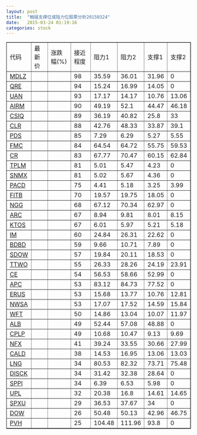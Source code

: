 ```yaml
---
layout: post
title:  "触碰支撑位或阻力位股票分析20150324"
date:   2015-03-24 01:19:16
categories: stock
---
```

<script type="text/javascript">
var stockList = []
stockList.push('gb_mdlz');
stockList.push('gb_qre');
stockList.push('gb_uan');
stockList.push('gb_airm');
stockList.push('gb_csiq');
stockList.push('gb_clr');
stockList.push('gb_pds');
stockList.push('gb_fmc');
stockList.push('gb_cr');
stockList.push('gb_tplm');
stockList.push('gb_snmx');
stockList.push('gb_pacd');
stockList.push('gb_fitb');
stockList.push('gb_ngg');
stockList.push('gb_arc');
stockList.push('gb_ktos');
stockList.push('gb_im');
stockList.push('gb_bdbd');
stockList.push('gb_sdow');
stockList.push('gb_ttwo');
stockList.push('gb_ce');
stockList.push('gb_apc');
stockList.push('gb_erus');
stockList.push('gb_nwsa');
stockList.push('gb_wft');
stockList.push('gb_alb');
stockList.push('gb_cplp');
stockList.push('gb_nfx');
stockList.push('gb_cald');
stockList.push('gb_lng');
stockList.push('gb_disck');
stockList.push('gb_sppi');
stockList.push('gb_upl');
stockList.push('gb_spxu');
stockList.push('gb_dow');
stockList.push('gb_pvh');
</script>
<table border="1">
 <tr>
 <td>代码</td>
 <td>最新价</td>
 <td>涨跌幅(%)</td>
 <td>接近程度</td>
 <td>阻力1</td>
 <td>阻力2</td>
 <td>支撑1</td>
 <td>支撑2</td>
</tr>
  <tr id="mdlz" class="red">
  <td><a href="http://stock.finance.sina.com.cn/usstock/quotes/MDLZ.html" target="_blank">MDLZ</a></td><td></td><td></td><td>98</td><td>35.59</td><td>36.01</td><td>31.96</td><td>0</td></tr>
  <tr id="qre" class="red">
  <td><a href="http://stock.finance.sina.com.cn/usstock/quotes/QRE.html" target="_blank">QRE</a></td><td></td><td></td><td>94</td><td>15.24</td><td>16.99</td><td>14.05</td><td>0</td></tr>
  <tr id="uan" class="green">
  <td><a href="http://stock.finance.sina.com.cn/usstock/quotes/UAN.html" target="_blank">UAN</a></td><td></td><td></td><td>93</td><td>17.17</td><td>14.17</td><td>10.76</td><td>13.06</td></tr>
  <tr id="airm" class="red">
  <td><a href="http://stock.finance.sina.com.cn/usstock/quotes/AIRM.html" target="_blank">AIRM</a></td><td></td><td></td><td>90</td><td>49.19</td><td>52.1</td><td>44.47</td><td>46.18</td></tr>
  <tr id="csiq" class="red">
  <td><a href="http://stock.finance.sina.com.cn/usstock/quotes/CSIQ.html" target="_blank">CSIQ</a></td><td></td><td></td><td>89</td><td>36.19</td><td>40.82</td><td>25.8</td><td>33</td></tr>
  <tr id="clr" class="green">
  <td><a href="http://stock.finance.sina.com.cn/usstock/quotes/CLR.html" target="_blank">CLR</a></td><td></td><td></td><td>88</td><td>42.76</td><td>48.33</td><td>33.87</td><td>39.1</td></tr>
  <tr id="pds" class="red">
  <td><a href="http://stock.finance.sina.com.cn/usstock/quotes/PDS.html" target="_blank">PDS</a></td><td></td><td></td><td>85</td><td>7.29</td><td>6.29</td><td>5.27</td><td>5.55</td></tr>
  <tr id="fmc" class="green">
  <td><a href="http://stock.finance.sina.com.cn/usstock/quotes/FMC.html" target="_blank">FMC</a></td><td></td><td></td><td>84</td><td>64.54</td><td>64.72</td><td>55.75</td><td>59.53</td></tr>
  <tr id="cr" class="green">
  <td><a href="http://stock.finance.sina.com.cn/usstock/quotes/CR.html" target="_blank">CR</a></td><td></td><td></td><td>83</td><td>67.77</td><td>70.47</td><td>60.15</td><td>62.84</td></tr>
  <tr id="tplm" class="red">
  <td><a href="http://stock.finance.sina.com.cn/usstock/quotes/TPLM.html" target="_blank">TPLM</a></td><td></td><td></td><td>81</td><td>5.01</td><td>5.47</td><td>4.23</td><td>0</td></tr>
  <tr id="snmx" class="red">
  <td><a href="http://stock.finance.sina.com.cn/usstock/quotes/SNMX.html" target="_blank">SNMX</a></td><td></td><td></td><td>81</td><td>5.02</td><td>5.67</td><td>4.36</td><td>0</td></tr>
  <tr id="pacd" class="green">
  <td><a href="http://stock.finance.sina.com.cn/usstock/quotes/PACD.html" target="_blank">PACD</a></td><td></td><td></td><td>75</td><td>4.41</td><td>5.18</td><td>3.25</td><td>3.99</td></tr>
  <tr id="fitb" class="red">
  <td><a href="http://stock.finance.sina.com.cn/usstock/quotes/FITB.html" target="_blank">FITB</a></td><td></td><td></td><td>70</td><td>19.57</td><td>19.75</td><td>18.05</td><td>0</td></tr>
  <tr id="ngg" class="red">
  <td><a href="http://stock.finance.sina.com.cn/usstock/quotes/NGG.html" target="_blank">NGG</a></td><td></td><td></td><td>68</td><td>67.12</td><td>70.34</td><td>62.97</td><td>0</td></tr>
  <tr id="arc" class="red">
  <td><a href="http://stock.finance.sina.com.cn/usstock/quotes/ARC.html" target="_blank">ARC</a></td><td></td><td></td><td>67</td><td>8.94</td><td>9.81</td><td>8.01</td><td>8.15</td></tr>
  <tr id="ktos" class="red">
  <td><a href="http://stock.finance.sina.com.cn/usstock/quotes/KTOS.html" target="_blank">KTOS</a></td><td></td><td></td><td>67</td><td>6.01</td><td>5.97</td><td>5.21</td><td>5.18</td></tr>
  <tr id="im" class="red">
  <td><a href="http://stock.finance.sina.com.cn/usstock/quotes/IM.html" target="_blank">IM</a></td><td></td><td></td><td>60</td><td>24.84</td><td>26.31</td><td>22.62</td><td>0</td></tr>
  <tr id="bdbd" class="red">
  <td><a href="http://stock.finance.sina.com.cn/usstock/quotes/BDBD.html" target="_blank">BDBD</a></td><td></td><td></td><td>59</td><td>9.66</td><td>10.71</td><td>7.89</td><td>0</td></tr>
  <tr id="sdow" class="green">
  <td><a href="http://stock.finance.sina.com.cn/usstock/quotes/SDOW.html" target="_blank">SDOW</a></td><td></td><td></td><td>57</td><td>19.84</td><td>20.11</td><td>18.53</td><td>0</td></tr>
  <tr id="ttwo" class="red">
  <td><a href="http://stock.finance.sina.com.cn/usstock/quotes/TTWO.html" target="_blank">TTWO</a></td><td></td><td></td><td>55</td><td>26.33</td><td>28.26</td><td>24.19</td><td>23.91</td></tr>
  <tr id="ce" class="red">
  <td><a href="http://stock.finance.sina.com.cn/usstock/quotes/CE.html" target="_blank">CE</a></td><td></td><td></td><td>54</td><td>56.53</td><td>58.66</td><td>52.99</td><td>0</td></tr>
  <tr id="apc" class="red">
  <td><a href="http://stock.finance.sina.com.cn/usstock/quotes/APC.html" target="_blank">APC</a></td><td></td><td></td><td>53</td><td>83.12</td><td>84.73</td><td>77.52</td><td>0</td></tr>
  <tr id="erus" class="green">
  <td><a href="http://stock.finance.sina.com.cn/usstock/quotes/ERUS.html" target="_blank">ERUS</a></td><td></td><td></td><td>53</td><td>15.68</td><td>13.77</td><td>10.76</td><td>12.81</td></tr>
  <tr id="nwsa" class="red">
  <td><a href="http://stock.finance.sina.com.cn/usstock/quotes/NWSA.html" target="_blank">NWSA</a></td><td></td><td></td><td>53</td><td>17.07</td><td>17.52</td><td>14.59</td><td>15.84</td></tr>
  <tr id="wft" class="green">
  <td><a href="http://stock.finance.sina.com.cn/usstock/quotes/WFT.html" target="_blank">WFT</a></td><td></td><td></td><td>50</td><td>14.86</td><td>13.04</td><td>10.07</td><td>11.97</td></tr>
  <tr id="alb" class="red">
  <td><a href="http://stock.finance.sina.com.cn/usstock/quotes/ALB.html" target="_blank">ALB</a></td><td></td><td></td><td>49</td><td>52.44</td><td>57.08</td><td>48.88</td><td>0</td></tr>
  <tr id="cplp" class="green">
  <td><a href="http://stock.finance.sina.com.cn/usstock/quotes/CPLP.html" target="_blank">CPLP</a></td><td></td><td></td><td>49</td><td>10.68</td><td>10.47</td><td>9.13</td><td>9.69</td></tr>
  <tr id="nfx" class="red">
  <td><a href="http://stock.finance.sina.com.cn/usstock/quotes/NFX.html" target="_blank">NFX</a></td><td></td><td></td><td>41</td><td>39.24</td><td>33.55</td><td>30.66</td><td>27.99</td></tr>
  <tr id="cald" class="red">
  <td><a href="http://stock.finance.sina.com.cn/usstock/quotes/CALD.html" target="_blank">CALD</a></td><td></td><td></td><td>38</td><td>14.53</td><td>16.95</td><td>13.06</td><td>13.03</td></tr>
  <tr id="lng" class="red">
  <td><a href="http://stock.finance.sina.com.cn/usstock/quotes/LNG.html" target="_blank">LNG</a></td><td></td><td></td><td>34</td><td>80.53</td><td>82.32</td><td>73.71</td><td>75.48</td></tr>
  <tr id="disck" class="red">
  <td><a href="http://stock.finance.sina.com.cn/usstock/quotes/DISCK.html" target="_blank">DISCK</a></td><td></td><td></td><td>34</td><td>31.42</td><td>32.38</td><td>28.64</td><td>0</td></tr>
  <tr id="sppi" class="green">
  <td><a href="http://stock.finance.sina.com.cn/usstock/quotes/SPPI.html" target="_blank">SPPI</a></td><td></td><td></td><td>34</td><td>6.39</td><td>6.53</td><td>5.98</td><td>0</td></tr>
  <tr id="upl" class="green">
  <td><a href="http://stock.finance.sina.com.cn/usstock/quotes/UPL.html" target="_blank">UPL</a></td><td></td><td></td><td>32</td><td>20.38</td><td>16.8</td><td>14.61</td><td>14.65</td></tr>
  <tr id="spxu" class="green">
  <td><a href="http://stock.finance.sina.com.cn/usstock/quotes/SPXU.html" target="_blank">SPXU</a></td><td></td><td></td><td>29</td><td>36.53</td><td>37.67</td><td>34</td><td>0</td></tr>
  <tr id="dow" class="green">
  <td><a href="http://stock.finance.sina.com.cn/usstock/quotes/DOW.html" target="_blank">DOW</a></td><td></td><td></td><td>26</td><td>50.48</td><td>50.13</td><td>42.96</td><td>46.75</td></tr>
  <tr id="pvh" class="red">
  <td><a href="http://stock.finance.sina.com.cn/usstock/quotes/PVH.html" target="_blank">PVH</a></td><td></td><td></td><td>25</td><td>104.48</td><td>111.96</td><td>93.8</td><td>0</td></tr>
</table>
